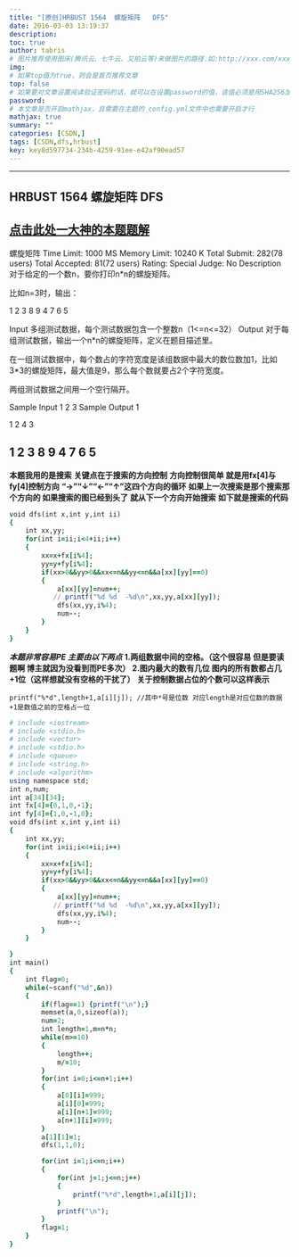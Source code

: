 ```yaml
---
title: "[原创]HRBUST 1564  螺旋矩阵   DFS"
date: 2016-03-03 13:19:37
description:
toc: true
author: tabris
# 图片推荐使用图床(腾讯云、七牛云、又拍云等)来做图片的路径.如:http://xxx.com/xxx.jpg
img:
# 如果top值为true，则会是首页推荐文章
top: false
# 如果要对文章设置阅读验证密码的话，就可以在设置password的值，该值必须是用SHA256加密后的密码，防止被他人识破
password:
# 本文章是否开启mathjax，且需要在主题的_config.yml文件中也需要开启才行
mathjax: true
summary: ""
categories: [CSDN,]
tags: [CSDN,dfs,hrbust]
key: key8d597734-234b-4259-91ee-e42af90ead57
---
```


----------
##  HRBUST 1564  螺旋矩阵   DFS ##
[点击此处一大神的本题题解](http://blog.csdn.net/mengxiang000000/article/details/50787638)
-----
螺旋矩阵
Time Limit: 1000 MS	Memory Limit: 10240 K
Total Submit: 282(78 users)	Total Accepted: 81(72 users)	Rating: 	Special Judge: No
Description
对于给定的一个数n，要你打印n*n的螺旋矩阵。

比如n=3时，输出：

 1 2 3
 8 9 4
 7 6 5

Input
多组测试数据，每个测试数据包含一个整数n（1<=n<=32）
Output
对于每组测试数据，输出一个n*n的螺旋矩阵，定义在题目描述里。

在一组测试数据中，每个数占的字符宽度是该组数据中最大的数位数加1，比如3*3的螺旋矩阵，最大值是9，那么每个数就要占2个字符宽度。

两组测试数据之间用一个空行隔开。

Sample Input
1
2
3
Sample Output
 1

 1 2
 4 3

 1 2 3
 8 9 4
 7 6 5
 ------
 **本题我用的是搜索**
 **关键点在于搜索的方向控制**
 **方向控制很简单  就是用fx[4]与fy[4]控制方向**
 **“→”“↓”“←”“↑”这四个方向的循环**
 **如果上一次搜索是那个搜索那个方向的 如果搜索的图已经到头了**
 **就从下一个方向开始搜索**
 **如下就是搜索的代码**
```ruby
void dfs(int x,int y,int ii)
{
    int xx,yy;
    for(int i=ii;i<4+ii;i++)
    {
        xx=x+fx[i%4];
        yy=y+fy[i%4];
        if(xx>0&&yy>0&&xx<=n&&yy<=n&&a[xx][yy]==0)
        {
            a[xx][yy]=num++;
           // printf("%d %d  -%d\n",xx,yy,a[xx][yy]);
            dfs(xx,yy,i%4);
            num--;
        }
    }
}
```
***本题非常容易PE 主要由以下两点***
 **1.两组数据中间的空格。（这个很容易  但是要读题啊  博主就因为没看到而PE多次）**
 **2.图内最大的数有几位 图内的所有数都占几+1位（这样想就没有空格的干扰了）**
 **关于控制数据占位的个数可以这样表示**
```
printf("%*d",length+1,a[i][j]); //其中*号是位数 对应length是对应位数的数据 +1是数值之前的空格占一位
```
```ruby
# include <iostream>
# include <stdio.h>
# include <vector>
# include <stdio.h>
# include <queue>
# include <string.h>
# include <algorithm>
using namespace std;
int n,num;
int a[34][34];
int fx[4]={0,1,0,-1};
int fy[4]={1,0,-1,0};
void dfs(int x,int y,int ii)
{
    int xx,yy;
    for(int i=ii;i<4+ii;i++)
    {
        xx=x+fx[i%4];
        yy=y+fy[i%4];
        if(xx>0&&yy>0&&xx<=n&&yy<=n&&a[xx][yy]==0)
        {
            a[xx][yy]=num++;
           // printf("%d %d  -%d\n",xx,yy,a[xx][yy]);
            dfs(xx,yy,i%4);
            num--;
        }
    }

}
int main()
{
    int flag=0;
    while(~scanf("%d",&n))
    {
        if(flag==1) {printf("\n");}
        memset(a,0,sizeof(a));
        num=2;
        int length=1,m=n*n;
        while(m>=10)
        {
            length++;
            m/=10;
        }
        for(int i=0;i<=n+1;i++)
        {
            a[0][i]=999;
            a[i][0]=999;
            a[i][n+1]=999;
            a[n+1][i]=999;
        }
        a[1][1]=1;
        dfs(1,1,0);

        for(int i=1;i<=n;i++)
        {
            for(int j=1;j<=n;j++)
            {
                printf("%*d",length+1,a[i][j]);
            }
            printf("\n");
        }
        flag=1;
    }
}

```
